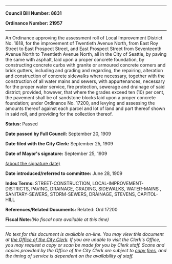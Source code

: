 

********

**Council Bill Number: 8831**
   
**Ordinance Number: 21957**
********

 An Ordinance approving the assessment roll of Local Improvement District No. 1618, for the improvement of Twentieth Avenue North, from East Roy Street to East Prospect Street, and East Prospect Street from Seventeenth Avenue North to Twentieth Avenue North, all in the City of Seattle, by paving the same with asphalt, laid upon a proper concrete foundation, by constructing concrete curbs with granite or armoured concrete corners and brick gutters, including and grading and regarding, the repairing, alteration and construction of concrete sidewalks where necessary, together with the construction of all water mains and sewers, with appurtenances, necessary for the proper water service, fire protection, sewerage and drainage of said district; provided, however, that where the grades exceed ten (10) per cent, the pavement shall be of sandstone blocks laid upon a proper concrete foundation; under Ordinance No. 17200, and levying and assessing the amounts thereof against each  parcel and lot of land and part thereof shown in said roll, and providing for the collection thereof.

**Status:** Passed
   
**Date passed by Full Council:** September 20, 1909
   
**Date filed with the City Clerk:** September 25, 1909
   
**Date of Mayor's signature:** September 25, 1909
   
[(about the signature date)](/~public/approvaldate.htm)
   
   
   
**Date introduced/referred to committee:** June 28, 1909
   
   
**Index Terms:** STREET-CONSTRUCTION, LOCAL-IMPROVEMENT-DISTRICTS, PAVING, DRAINAGE, GRADING, SIDEWALKS, WATER-MAINS , SANITARY-SEWERS, STORM-SEWERS, DRAINAGE, STEVENS, CAPITOL-HILL

**References/Related Documents:** Related: Ord 17200

**Fiscal Note:**_(No fiscal note available at this time)_
********

_No text for this document is available on-line. You may view this document at [the Office of the City Clerk](http://www.seattle.gov/leg/clerk/contactUs.htm). If you are unable to visit the Clerk's Office, you may request a copy or scan be made for you by Clerk staff. Scans and copies provided by the Office of the City Clerk are subject to [copy fees](http://clerk.seattle.gov/~public/clerkfees.htm), and the timing of service is dependent on the availability of staff._

